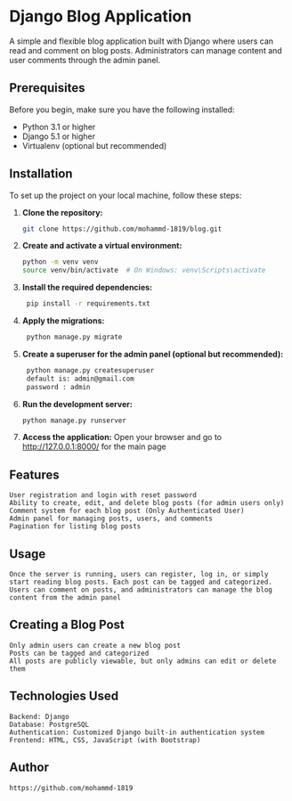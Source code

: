 # Django Blog Application

A simple and flexible blog application built with Django where users can read and comment on blog posts. Administrators can manage content and user comments through the admin panel.

## Prerequisites

Before you begin, make sure you have the following installed:

- Python 3.1 or higher
- Django 5.1 or higher
- Virtualenv (optional but recommended)

## Installation

To set up the project on your local machine, follow these steps:

1. **Clone the repository:**
   ```bash
   git clone https://github.com/mohammd-1819/blog.git


2. **Create and activate a virtual environment:**
    ```bash
    python -m venv venv
    source venv/bin/activate  # On Windows: venv\Scripts\activate


4. **Install the required dependencies:**
   ```bash
    pip install -r requirements.txt


6. **Apply the migrations:**
   ```bash
    python manage.py migrate


8. **Create a superuser for the admin panel (optional but recommended):**
   ```bash
    python manage.py createsuperuser
    default is: admin@gmail.com
    password : admin


10. **Run the development server:**
    ```bash
    python manage.py runserver


12. **Access the application:**
    Open your browser and go to http://127.0.0.1:8000/ for the main page



## Features
    User registration and login with reset password
    Ability to create, edit, and delete blog posts (for admin users only)
    Comment system for each blog post (Only Authenticated User)
    Admin panel for managing posts, users, and comments
    Pagination for listing blog posts


## Usage
    Once the server is running, users can register, log in, or simply start reading blog posts. Each post can be tagged and categorized. Users can comment on posts, and administrators can manage the blog content from the admin panel


## Creating a Blog Post
    Only admin users can create a new blog post
    Posts can be tagged and categorized
    All posts are publicly viewable, but only admins can edit or delete them


## Technologies Used
    Backend: Django
    Database: PostgreSQL
    Authentication: Customized Django built-in authentication system
    Frontend: HTML, CSS, JavaScript (with Bootstrap)


## Author
    https://github.com/mohammd-1819
